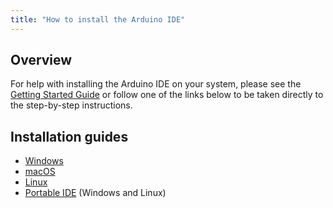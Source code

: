 ```yaml
---
title: "How to install the Arduino IDE"
---
```


## Overview

For help with installing the Arduino IDE on your system, please see the [Getting Started Guide](https://www.arduino.cc/en/Guide) or follow one of the links below to be taken directly to the step-by-step instructions.

## Installation guides

* [Windows](https://www.arduino.cc/en/Guide/Windows)
* [macOS](https://www.arduino.cc/en/Guide/macOS)
* [Linux](https://www.arduino.cc/en/Guide/Linux)
* [Portable IDE](https://www.arduino.cc/en/Guide/PortableIDE) (Windows and Linux)

<p style="display:none;">
   Tags: como instalo la aplicacion
</p>
